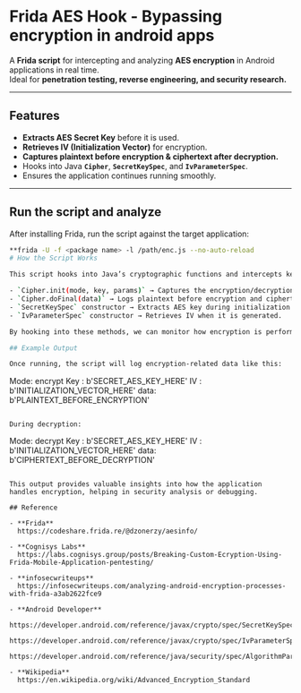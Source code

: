 # Frida AES Hook - Bypassing encryption in android apps

A **Frida script** for intercepting and analyzing **AES encryption** in Android applications in real time.  
Ideal for **penetration testing, reverse engineering, and security research.**  

---

## Features
- **Extracts AES Secret Key** before it is used.  
- **Retrieves IV (Initialization Vector)** for encryption.  
- **Captures plaintext before encryption & ciphertext after decryption.**  
- Hooks into Java **`Cipher`**, **`SecretKeySpec`**, and **`IvParameterSpec`**.  
- Ensures the application continues running smoothly.  

---

## Run the script and analyze
After installing Frida, run the script against the target application: 
```sh
**frida -U -f <package name> -l /path/enc.js --no-auto-reload
# How the Script Works

This script hooks into Java’s cryptographic functions and intercepts key operations like:

- `Cipher.init(mode, key, params)` → Captures the encryption/decryption mode, AES key, and IV before they are used.
- `Cipher.doFinal(data)` → Logs plaintext before encryption and ciphertext after decryption.
- `SecretKeySpec` constructor → Extracts AES key during initialization.
- `IvParameterSpec` constructor → Retrieves IV when it is generated.

By hooking into these methods, we can monitor how encryption is performed without modifying the app’s source code.

## Example Output

Once running, the script will log encryption-related data like this:

```
Mode: encrypt
Key : b'SECRET_AES_KEY_HERE'
IV  : b'INITIALIZATION_VECTOR_HERE'
data: b'PLAINTEXT_BEFORE_ENCRYPTION'
```

During decryption:

```
Mode: decrypt
Key : b'SECRET_AES_KEY_HERE'
IV  : b'INITIALIZATION_VECTOR_HERE'
data: b'CIPHERTEXT_BEFORE_DECRYPTION'
```

This output provides valuable insights into how the application handles encryption, helping in security analysis or debugging.

## Reference

- **Frida**  
  https://codeshare.frida.re/@dzonerzy/aesinfo/

- **Cognisys Labs**  
  https://labs.cognisys.group/posts/Breaking-Custom-Ecryption-Using-Frida-Mobile-Application-pentesting/

- **infosecwriteups**  
  https://infosecwriteups.com/analyzing-android-encryption-processes-with-frida-a3ab2622fce9

- **Android Developer**  
  https://developer.android.com/reference/javax/crypto/spec/SecretKeySpec  
  https://developer.android.com/reference/javax/crypto/spec/IvParameterSpec  
  https://developer.android.com/reference/java/security/spec/AlgorithmParameterSpec

- **Wikipedia**  
  https://en.wikipedia.org/wiki/Advanced_Encryption_Standard
